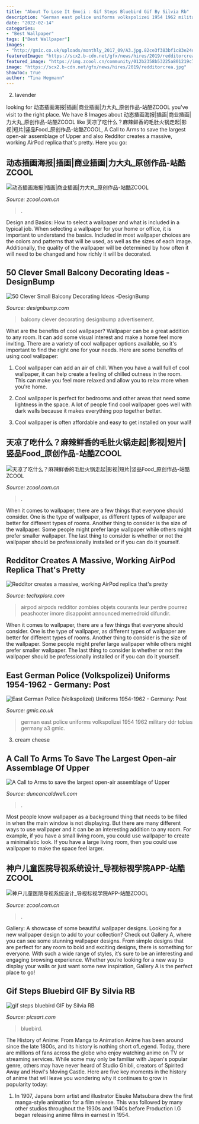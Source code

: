 ```yaml
---
title: "About To Lose It Emoji : Gif Steps Bluebird Gif By Silvia Rb"
description: "German east police uniforms volkspolizei 1954 1962 military ddr tobias germany a3 gmic"
date: "2022-02-14"
categories:
- "Best Wallpaper"
tags: ["Best Wallpaper"]
images:
- "http://gmic.co.uk/uploads/monthly_2017_09/A3.jpg.82ce3f383bf1c83e24ddc4f8fd89715a.jpg"
featuredImage: "https://scx2.b-cdn.net/gfx/news/hires/2019/redditorcrea.jpg"
featured_image: "https://img.zcool.cn/community/012b2358b53225a801219c77e69bb1.gif"
image: "https://scx2.b-cdn.net/gfx/news/hires/2019/redditorcrea.jpg"
ShowToc: true
author: "Tina Hegmann"
---
```



2. lavender 

	

		
looking for 动态插画海报|插画|商业插画|力大丸_原创作品-站酷ZCOOL you've visit to the right place. We have 8 Images about 动态插画海报|插画|商业插画|力大丸_原创作品-站酷ZCOOL like 天凉了吃什么？麻辣鲜香的毛肚火锅走起|影视|短片|竖品Food_原创作品-站酷ZCOOL, A Call to Arms to save the largest open-air assemblage of Upper and also Redditor creates a massive, working AirPod replica that&#039;s pretty. Here you go:
		
    
## 动态插画海报|插画|商业插画|力大丸_原创作品-站酷ZCOOL

<img loading=lazy src="https://img.zcool.cn/community/012b2358b53225a801219c77e69bb1.gif" onerror="this.onerror=null;this.src='https://tse1.mm.bing.net/th?id=OIP.XOEXVFy1BnYAfklxHRI-9AHaMS&amp;pid=15.1';" alt="动态插画海报|插画|商业插画|力大丸_原创作品-站酷ZCOOL">

_Source: zcool.com.cn_

>. 

	

Design and Basics: How to select a wallpaper and what is included in a typical job.
When selecting a wallpaper for your home or office, it is important to understand the basics. Included in most wallpaper choices are the colors and patterns that will be used, as well as the sizes of each image. Additionally, the quality of the wallpaper will be determined by how often it will need to be changed and how richly it will be decorated.

    
## 50 Clever Small Balcony Decorating Ideas -DesignBump

<img loading=lazy src="https://designbump.com/wp-content/uploads/2015/10/small-balcony-decoration219.jpg" onerror="this.onerror=null;this.src='https://tse3.mm.bing.net/th?id=OIP.Md2S7YPoeFD-8UnqO1VO0AHaJ3&amp;pid=15.1';" alt="50 Clever Small Balcony Decorating Ideas -DesignBump">

_Source: designbump.com_

>balcony clever decorating designbump advertisement. 

	

What are the benefits of cool wallpaper?
Wallpaper can be a great addition to any room. It can add some visual interest and make a home feel more inviting. There are a variety of cool wallpaper options available, so it's important to find the right one for your needs. Here are some benefits of using cool wallpaper: 
1. Cool wallpaper can add an air of chill. When you have a wall full of cool wallpaper, it can help create a feeling of chilled outness in the room. This can make you feel more relaxed and allow you to relax more when you're home. 

2. Cool wallpaper is perfect for bedrooms and other areas that need some lightness in the space. A lot of people find cool wallpaper goes well with dark walls because it makes everything pop together better. 

3. Cool wallpaper is often affordable and easy to get installed on your wall!

    
## 天凉了吃什么？麻辣鲜香的毛肚火锅走起|影视|短片|竖品Food_原创作品-站酷ZCOOL

<img loading=lazy src="https://img.zcool.cn/community/01972f59dd7149a80121ae0ca0a785.gif" onerror="this.onerror=null;this.src='https://tse4.mm.bing.net/th?id=OIP.4VTbwdlhDhzRO99Wq5QtegAAAA&amp;pid=15.1';" alt="天凉了吃什么？麻辣鲜香的毛肚火锅走起|影视|短片|竖品Food_原创作品-站酷ZCOOL">

_Source: zcool.com.cn_

>. 

	

When it comes to wallpaper, there are a few things that everyone should consider. One is the type of wallpaper, as different types of wallpaper are better for different types of rooms. Another thing to consider is the size of the wallpaper. Some people might prefer large wallpaper while others might prefer smaller wallpaper. The last thing to consider is whether or not the wallpaper should be professionally installed or if you can do it yourself.

    
## Redditor Creates A Massive, Working AirPod Replica That&#039;s Pretty

<img loading=lazy src="https://scx2.b-cdn.net/gfx/news/hires/2019/redditorcrea.jpg" onerror="this.onerror=null;this.src='https://tse3.mm.bing.net/th?id=OIP.lJEgJU-usCyR5kREup2rCAHaJ4&amp;pid=15.1';" alt="Redditor creates a massive, working AirPod replica that&#039;s pretty">

_Source: techxplore.com_

>airpod airpods redditor zombies objets courants leur perdre pourrez peashooter imore disappoint announced memedroid difundir. 

	

When it comes to wallpaper, there are a few things that everyone should consider. One is the type of wallpaper, as different types of wallpaper are better for different types of rooms. Another thing to consider is the size of the wallpaper. Some people might prefer large wallpaper while others might prefer smaller wallpaper. The last thing to consider is whether or not the wallpaper should be professionally installed or if you can do it yourself.

    
## East German Police (Volkspolizei) Uniforms 1954-1962 - Germany: Post

<img loading=lazy src="http://gmic.co.uk/uploads/monthly_2017_09/A3.jpg.82ce3f383bf1c83e24ddc4f8fd89715a.jpg" onerror="this.onerror=null;this.src='https://tse1.mm.bing.net/th?id=OIP.noXocUnwHE_pCq80Zf0eZwHaJ4&amp;pid=15.1';" alt="East German Police (Volkspolizei) Uniforms 1954-1962 - Germany: Post">

_Source: gmic.co.uk_

>german east police uniforms volkspolizei 1954 1962 military ddr tobias germany a3 gmic. 

	

3. cream cheese 

    
## A Call To Arms To Save The Largest Open-air Assemblage Of Upper

<img loading=lazy src="https://duncancaldwell.com/Site/Call_to_Arms_for_Foz_Coa_files/DSCF8785.jpg" onerror="this.onerror=null;this.src='https://tse2.mm.bing.net/th?id=OIP.XDm_ULs7EVviqMesVHTl_AHaJ4&amp;pid=15.1';" alt="A Call to Arms to save the largest open-air assemblage of Upper">

_Source: duncancaldwell.com_

>. 

	

Most people know wallpaper as a background thing that needs to be filled in when the main window is not displaying. But there are many different ways to use wallpaper and it can be an interesting addition to any room. For example, if you have a small living room, you could use wallpaper to create a minimalistic look. If you have a large living room, then you could use wallpaper to make the space feel larger.

    
## 神户儿童医院导视系统设计_导视标视学院APP-站酷ZCOOL

<img loading=lazy src="https://img.zcool.cn/community/016ae35cd2a816a80121416893dd3d.jpg" onerror="this.onerror=null;this.src='https://tse3.mm.bing.net/th?id=OIP.tCZIrSqcRsu9hrzdPtt4UQHaEK&amp;pid=15.1';" alt="神户儿童医院导视系统设计_导视标视学院APP-站酷ZCOOL">

_Source: zcool.com.cn_

>. 

	

Gallery: A showcase of some beautiful wallpaper designs.
Looking for a new wallpaper design to add to your collection? Check out Gallery A, where you can see some stunning wallpaper designs. From simple designs that are perfect for any room to bold and exciting designs, there is something for everyone. With such a wide range of styles, it’s sure to be an interesting and engaging browsing experience. Whether you’re looking for a new way to display your walls or just want some new inspiration, Gallery A is the perfect place to go!





	
	
    
## Gif Steps Bluebird GIF By Silvia RB

<img loading=lazy src="https://cdn67.picsart.com/192751998002202.gif?to=min&amp;r=1024" onerror="this.onerror=null;this.src='https://tse1.mm.bing.net/th?id=OIP.uKzRLHntUA3mA056p-dKhQAAAA&amp;pid=15.1';" alt="gif steps bluebird GIF by Silvia RB">

_Source: picsart.com_

>bluebird. 

	

The History of Anime: From Manga to Animation
Anime has been around since the late 1800s, and its history is nothing short ofLegend. Today, there are millions of fans across the globe who enjoy watching anime on TV or streaming services. While some may only be familiar with Japan's popular genre, others may have never heard of Studio Ghibli, creators of Spirited Away and Howl's Moving Castle. Here are five key moments in the history of anime that will leave you wondering why it continues to grow in popularity today:
1) In 1907, Japans born artist and illustrator Eisuke Matsubara drew the first manga-style animation for a film release. This was followed by many other studios throughout the 1930s and 1940s before Production I.G began releasing anime films in earnest in 1954.

